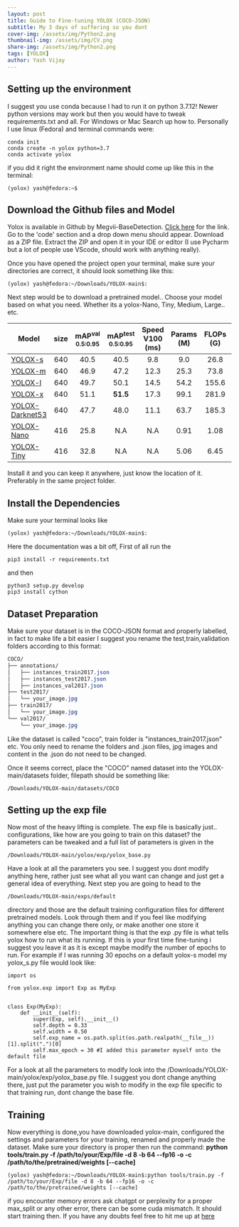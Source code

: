 ```yaml
---
layout: post
title: Guide to Fine-tuning YOLOX (COCO-JSON)
subtitle: My 3 days of suffering so you dont
cover-img: /assets/img/Python2.png
thumbnail-img: /assets/img/CV.png
share-img: /assets/img/Python2.png
tags: [YOLOX]
author: Yash Vijay
---
```

## Setting up the environment
I suggest you use conda because I had to run it on python 3.7.12!
Newer python versions may work but then you would have to tweak requirements.txt
and all. For Windows or Mac Search up how to. Personally I use linux (Fedora) and 
terminal commands were:

~~~
conda init
conda create -n yolox python=3.7
conda activate yolox
~~~
if you did it right the environment name should come up like this in the terminal:
~~~
(yolox) yash@fedora:~$ 
~~~
## Download the Github files and Model

Yolox is available in Github by Megvii-BaseDetection. [Click here](https://github.com/Megvii-BaseDetection/YOLOX)
for the link. Go to the 'code' section and a drop down menu should appear. Download as a ZIP file.
Extract the ZIP and open it in your IDE or editor (I use Pycharm but a lot of people use VScode,
should work with anything really).

Once you have opened the project open your terminal, make sure your directories are correct,
it should look something like this:
~~~
(yolox) yash@fedora:~/Downloads/YOLOX-main$:
~~~
Next step would be to download a pretrained model.. Choose your model based on what you need. Whether its a 
yolox-Nano, Tiny, Medium, Large.. etc. 

|Model |size |mAP<sup>val<br>0.5:0.95 |mAP<sup>test<br>0.5:0.95 | Speed V100<br>(ms) | Params<br>(M) |FLOPs<br>(G)| weights |
| ------        |:---: | :---:    | :---:       |:---:     |:---:  | :---: | :----: |
|[YOLOX-s](./exps/default/yolox_s.py)    |640  |40.5 |40.5      |9.8      |9.0 | 26.8 | [github](https://github.com/Megvii-BaseDetection/YOLOX/releases/download/0.1.1rc0/yolox_s.pth) |
|[YOLOX-m](./exps/default/yolox_m.py)    |640  |46.9 |47.2      |12.3     |25.3 |73.8| [github](https://github.com/Megvii-BaseDetection/YOLOX/releases/download/0.1.1rc0/yolox_m.pth) |
|[YOLOX-l](./exps/default/yolox_l.py)    |640  |49.7 |50.1      |14.5     |54.2| 155.6 | [github](https://github.com/Megvii-BaseDetection/YOLOX/releases/download/0.1.1rc0/yolox_l.pth) |
|[YOLOX-x](./exps/default/yolox_x.py)   |640   |51.1 |**51.5**  | 17.3    |99.1 |281.9 | [github](https://github.com/Megvii-BaseDetection/YOLOX/releases/download/0.1.1rc0/yolox_x.pth) |
|[YOLOX-Darknet53](./exps/default/yolov3.py)   |640  | 47.7 | 48.0 | 11.1 |63.7 | 185.3 | [github](https://github.com/Megvii-BaseDetection/YOLOX/releases/download/0.1.1rc0/yolox_darknet.pth) |
|[YOLOX-Nano](./exps/default/yolox_nano.py) |416  |25.8  |N.A  |N.A  | 0.91 |1.08 | [github](https://github.com/Megvii-BaseDetection/YOLOX/releases/download/0.1.1rc0/yolox_nano.pth) |
|[YOLOX-Tiny](./exps/default/yolox_tiny.py) |416  |32.8 |N.A  |N.A  |5.06 |6.45 | [github](https://github.com/Megvii-BaseDetection/YOLOX/releases/download/0.1.1rc0/yolox_tiny.pth) |

Install it and you can keep it anywhere, just know the location of it. Preferably in the same project folder.

## Install the Dependencies
Make sure your terminal looks like 
~~~
(yolox) yash@fedora:~/Downloads/YOLOX-main$:
~~~
Here the documentation was a bit off, First of all run the 
~~~
pip3 install -r requirements.txt
~~~
and then 
~~~
python3 setup.py develop
pip3 install cython
~~~
## Dataset Preparation

Make sure your dataset is in the COCO-JSON format and properly labelled, in fact to make life a bit easier
I suggest you rename the test,train,validation folders according to this format:
```css
COCO/
├── annotations/
│   ├── instances_train2017.json
│   ├── instances_test2017.json
│   ├── instances_val2017.json
├── test2017/
│   └── your_image.jpg
├── train2017/
│   └── your_image.jpg
└── val2017/
    └── your_image.jpg
```
Like the dataset is called "coco", train folder is "instances_train2017.json" etc.
You only need to rename the folders and .json files, jpg images and content in the .json
do not need to be changed.

Once it seems correct, place the "COCO" named dataset into the YOLOX-main/datasets folder, filepath
should be something like:
~~~
/Downloads/YOLOX-main/datasets/COCO
~~~

## Setting up the exp file
Now most of the heavy lifting is complete. The exp file is basically just.. configurations, like how
are you going to train on this dataset? the parameters can be tweaked and a full list of parameters is
given in the 
~~~
/Downloads/YOLOX-main/yolox/exp/yolox_base.py
~~~
Have a look at all the parameters you see. I suggest you dont modify anything here, rather just see
what all you want can change and just get a general idea of everything.
Next step you are going to head to the 
~~~
/Downloads/YOLOX-main/exps/default
~~~
directory and those are the default training configuration files for different pretrained models.
Look through them and if you feel like modifying anything you can change there only, or make another one store it
somewhere else etc. The important thing is that the exp .py file is what tells yolox how to run what its running.
If this is your first time fine-tuning i suggest you leave it as it is except maybe modify the number of epochs to run.
For example if I was running 30 epochs on a default yolox-s model my yolox_s.py file would look like:
~~~
import os

from yolox.exp import Exp as MyExp


class Exp(MyExp):
    def __init__(self):
        super(Exp, self).__init__()
        self.depth = 0.33
        self.width = 0.50
        self.exp_name = os.path.split(os.path.realpath(__file__))[1].split(".")[0]
        self.max_epoch = 30 #I added this parameter myself onto the default file
~~~
For a look at all the parameters to modify look into the /Downloads/YOLOX-main/yolox/exp/yolox_base.py file. I suggest
you dont change anything there, just put the parameter you wish to modify in the exp file specific to that training run,
dont change the base file.

## Training

Now everything is done,you have downloaded yolox-main, configured the settings and parameters for your training, renamed and
properly made the dataset. Make sure your directory is proper then run the command:
**python tools/train.py -f /path/to/your/Exp/file -d 8 -b 64 --fp16 -o -c /path/to/the/pretrained/weights [--cache]**
~~~
(yolox) yash@fedora:~/Downloads/YOLOX-main$:python tools/train.py -f /path/to/your/Exp/file -d 8 -b 64 --fp16 -o -c /path/to/the/pretrained/weights [--cache]
~~~
if you encounter memory errors ask chatgpt or perplexity for a proper max_split or any other error, there can be
some cuda mismatch. It should start training then.
If you have any doubts feel free to hit me up at [here](https://www.linkedin.com/in/yashvija/)
